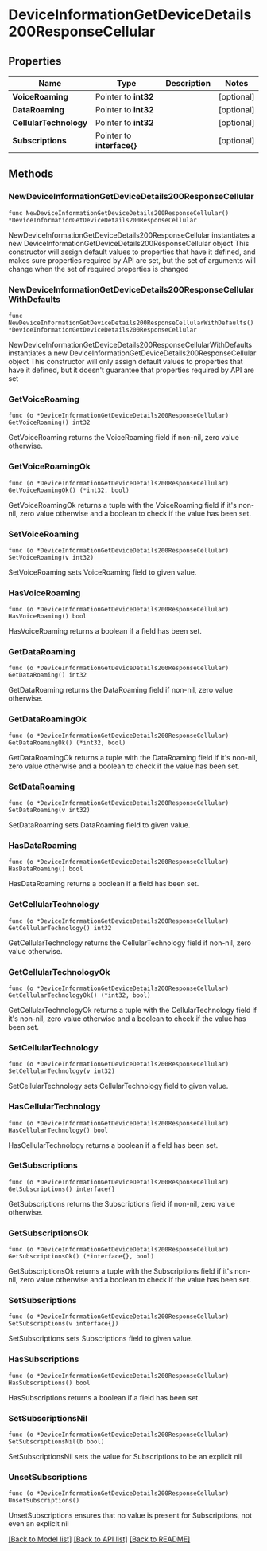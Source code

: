 # DeviceInformationGetDeviceDetails200ResponseCellular

## Properties

Name | Type | Description | Notes
------------ | ------------- | ------------- | -------------
**VoiceRoaming** | Pointer to **int32** |  | [optional] 
**DataRoaming** | Pointer to **int32** |  | [optional] 
**CellularTechnology** | Pointer to **int32** |  | [optional] 
**Subscriptions** | Pointer to **interface{}** |  | [optional] 

## Methods

### NewDeviceInformationGetDeviceDetails200ResponseCellular

`func NewDeviceInformationGetDeviceDetails200ResponseCellular() *DeviceInformationGetDeviceDetails200ResponseCellular`

NewDeviceInformationGetDeviceDetails200ResponseCellular instantiates a new DeviceInformationGetDeviceDetails200ResponseCellular object
This constructor will assign default values to properties that have it defined,
and makes sure properties required by API are set, but the set of arguments
will change when the set of required properties is changed

### NewDeviceInformationGetDeviceDetails200ResponseCellularWithDefaults

`func NewDeviceInformationGetDeviceDetails200ResponseCellularWithDefaults() *DeviceInformationGetDeviceDetails200ResponseCellular`

NewDeviceInformationGetDeviceDetails200ResponseCellularWithDefaults instantiates a new DeviceInformationGetDeviceDetails200ResponseCellular object
This constructor will only assign default values to properties that have it defined,
but it doesn't guarantee that properties required by API are set

### GetVoiceRoaming

`func (o *DeviceInformationGetDeviceDetails200ResponseCellular) GetVoiceRoaming() int32`

GetVoiceRoaming returns the VoiceRoaming field if non-nil, zero value otherwise.

### GetVoiceRoamingOk

`func (o *DeviceInformationGetDeviceDetails200ResponseCellular) GetVoiceRoamingOk() (*int32, bool)`

GetVoiceRoamingOk returns a tuple with the VoiceRoaming field if it's non-nil, zero value otherwise
and a boolean to check if the value has been set.

### SetVoiceRoaming

`func (o *DeviceInformationGetDeviceDetails200ResponseCellular) SetVoiceRoaming(v int32)`

SetVoiceRoaming sets VoiceRoaming field to given value.

### HasVoiceRoaming

`func (o *DeviceInformationGetDeviceDetails200ResponseCellular) HasVoiceRoaming() bool`

HasVoiceRoaming returns a boolean if a field has been set.

### GetDataRoaming

`func (o *DeviceInformationGetDeviceDetails200ResponseCellular) GetDataRoaming() int32`

GetDataRoaming returns the DataRoaming field if non-nil, zero value otherwise.

### GetDataRoamingOk

`func (o *DeviceInformationGetDeviceDetails200ResponseCellular) GetDataRoamingOk() (*int32, bool)`

GetDataRoamingOk returns a tuple with the DataRoaming field if it's non-nil, zero value otherwise
and a boolean to check if the value has been set.

### SetDataRoaming

`func (o *DeviceInformationGetDeviceDetails200ResponseCellular) SetDataRoaming(v int32)`

SetDataRoaming sets DataRoaming field to given value.

### HasDataRoaming

`func (o *DeviceInformationGetDeviceDetails200ResponseCellular) HasDataRoaming() bool`

HasDataRoaming returns a boolean if a field has been set.

### GetCellularTechnology

`func (o *DeviceInformationGetDeviceDetails200ResponseCellular) GetCellularTechnology() int32`

GetCellularTechnology returns the CellularTechnology field if non-nil, zero value otherwise.

### GetCellularTechnologyOk

`func (o *DeviceInformationGetDeviceDetails200ResponseCellular) GetCellularTechnologyOk() (*int32, bool)`

GetCellularTechnologyOk returns a tuple with the CellularTechnology field if it's non-nil, zero value otherwise
and a boolean to check if the value has been set.

### SetCellularTechnology

`func (o *DeviceInformationGetDeviceDetails200ResponseCellular) SetCellularTechnology(v int32)`

SetCellularTechnology sets CellularTechnology field to given value.

### HasCellularTechnology

`func (o *DeviceInformationGetDeviceDetails200ResponseCellular) HasCellularTechnology() bool`

HasCellularTechnology returns a boolean if a field has been set.

### GetSubscriptions

`func (o *DeviceInformationGetDeviceDetails200ResponseCellular) GetSubscriptions() interface{}`

GetSubscriptions returns the Subscriptions field if non-nil, zero value otherwise.

### GetSubscriptionsOk

`func (o *DeviceInformationGetDeviceDetails200ResponseCellular) GetSubscriptionsOk() (*interface{}, bool)`

GetSubscriptionsOk returns a tuple with the Subscriptions field if it's non-nil, zero value otherwise
and a boolean to check if the value has been set.

### SetSubscriptions

`func (o *DeviceInformationGetDeviceDetails200ResponseCellular) SetSubscriptions(v interface{})`

SetSubscriptions sets Subscriptions field to given value.

### HasSubscriptions

`func (o *DeviceInformationGetDeviceDetails200ResponseCellular) HasSubscriptions() bool`

HasSubscriptions returns a boolean if a field has been set.

### SetSubscriptionsNil

`func (o *DeviceInformationGetDeviceDetails200ResponseCellular) SetSubscriptionsNil(b bool)`

 SetSubscriptionsNil sets the value for Subscriptions to be an explicit nil

### UnsetSubscriptions
`func (o *DeviceInformationGetDeviceDetails200ResponseCellular) UnsetSubscriptions()`

UnsetSubscriptions ensures that no value is present for Subscriptions, not even an explicit nil

[[Back to Model list]](../README.md#documentation-for-models) [[Back to API list]](../README.md#documentation-for-api-endpoints) [[Back to README]](../README.md)


